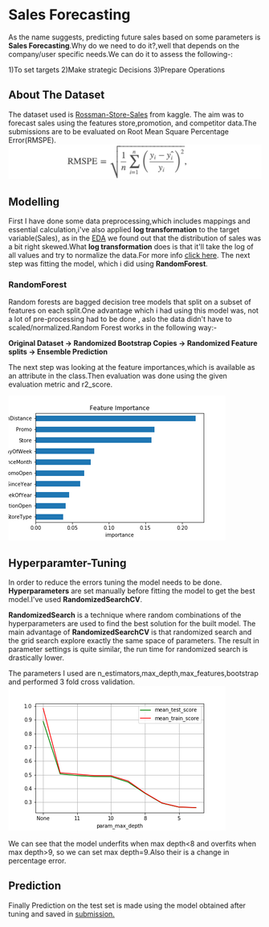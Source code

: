 # Sales Forecasting
As the name suggests, predicting future sales based on some parameters is **Sales Forecasting**.Why do we need to do it?,well
that depends on the company/user specific needs.We can do it to assess the following-:

1)To set targets
2)Make strategic Decisions
3)Prepare Operations

## About The Dataset
The dataset used is [Rossman-Store-Sales](https://www.kaggle.com/c/rossmann-store-sales) from kaggle. The aim was to forecast sales using the features
store,promotion, and competitor data.The submissions are to be evaluated on Root Mean Square Percentage Error(RMSPE).
![Formula](https://github.com/Aarsh2001/Rossmann-Sales/blob/master/Screenshot%202020-08-06%20at%203.09.50%20PM.png)

## Modelling
First I have done some data preprocessing,which includes mappings and essential calculation,i've also applied **log transformation** to the target variable(Sales),
as in the [EDA](https://github.com/Aarsh2001/Rossmann-Sales/blob/master/EDA.ipynb) we found out that the distribution of sales was a bit right skewed.What **log transformation**
does is that it'll take the log of all values  and try to normalize the data.For more info [click here](https://medium.com/@kyawsawhtoon/log-transformation-purpose-and-interpretation-9444b4b049c9).
The next step was fitting the model, which i did using **RandomForest**.
### RandomForest
Random forests are bagged decision tree models that split on a subset of features on each split.One advantage which i had using this model was, not a lot of pre-processing
had to be done , aslo the data didn't have to scaled/normalized.Random Forest works in the following way:-

**Original Dataset -> Randomized Bootstrap Copies -> Randomized Feature splits -> Ensemble Prediction**

The next step was looking at the feature importances,which is available as an attribute in the class.Then evaluation was done using the given evaluation metric and r2_score.

![](https://github.com/Aarsh2001/Rossmann-Sales/blob/master/FeatureImportance.png)
## Hyperparamter-Tuning
In order to reduce the errors tuning the model needs to be done.
**Hyperparameters** are set manually before fitting the model to get the best model.I've used **RandomizedSearchCV**.


**RandomizedSearch** is a technique where random combinations of the hyperparameters are used to find the best solution for the built model.
The main advantage of **RandomizedSearchCV** is that randomized search and the grid search explore exactly the same space of parameters.
The result in parameter settings is quite similar, the run time for randomized search is drastically lower.

The parameters I used are n_estimators,max_depth,max_features,bootstrap and performed 3 fold cross validation.
![](https://github.com/Aarsh2001/Rossmann-Sales/blob/master/Param.png)

We can see that the model underfits when max depth<8 and overfits when max depth>9, so we can set max depth=9.Also their is a change in percentage error.

## Prediction
Finally Prediction on the test set is made using the model obtained after tuning and saved in [submission.](https://github.com/Aarsh2001/Rossmann-Sales/blob/master/Submission.csv)
